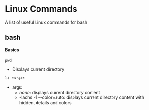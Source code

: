 # Linux Commands

A list of useful Linux commands for bash

## bash

#### Basics

```
pwd
```

* Displays current directory

```
ls *args*
```

* args:
	* *none*: displays current directory content
	* -lachs -1 --color=auto: displays current directory content with hidden, details and colors